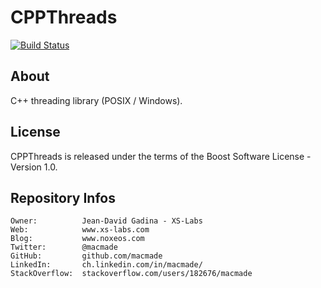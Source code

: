 CPPThreads
==========

[![Build Status](https://travis-ci.org/macmade/CPPThreads.svg?branch=master)](https://travis-ci.org/macmade/CPPThreads)

About
-----

C++ threading library (POSIX / Windows).

License
-------

CPPThreads is released under the terms of the Boost Software License - Version 1.0.

Repository Infos
----------------

    Owner:			Jean-David Gadina - XS-Labs
    Web:			www.xs-labs.com
    Blog:			www.noxeos.com
    Twitter:		@macmade
    GitHub:			github.com/macmade
    LinkedIn:		ch.linkedin.com/in/macmade/
    StackOverflow:	stackoverflow.com/users/182676/macmade
